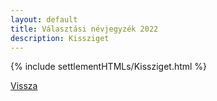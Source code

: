 ```yaml
---
layout: default
title: Választási névjegyzék 2022
description: Kissziget
---
```


{% include settlementHTMLs/Kissziget.html %}

[Vissza](../)